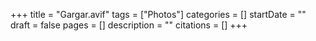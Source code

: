 +++
title = "Gargar.avif"
tags = ["Photos"]
categories = []
startDate = ""
draft = false
pages = []
description = ""
citations = []
+++
